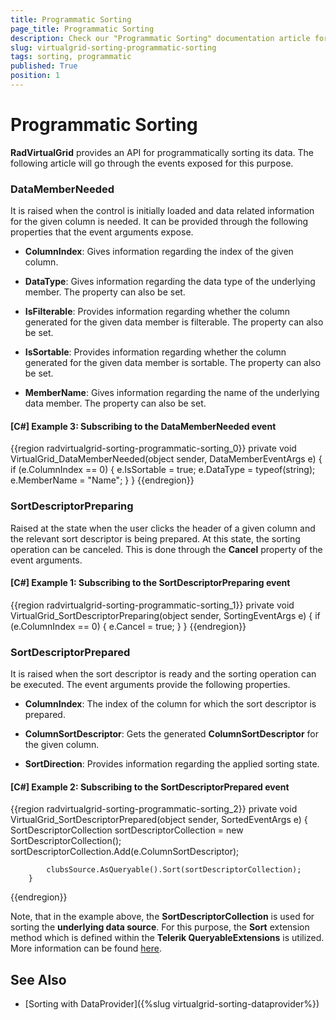 ```yaml
---
title: Programmatic Sorting
page_title: Programmatic Sorting
description: Check our "Programmatic Sorting" documentation article for the RadVirtualGrid WPF control.
slug: virtualgrid-sorting-programmatic-sorting
tags: sorting, programmatic
published: True
position: 1
---
```


# Programmatic Sorting

__RadVirtualGrid__ provides an API for programmatically sorting its data. The following article will go through the events exposed for this purpose.

### DataMemberNeeded

It is raised when the control is initially loaded and data related information for the given column is needed. It can be provided through the following properties that the event arguments expose.

* __ColumnIndex__: Gives information regarding the index of the given column.

* __DataType__: Gives information regarding the data type of the underlying member. The property can also be set.

* __IsFilterable__: Provides information regarding whether the column generated for the given data member is filterable. The property can also be set.

* __IsSortable__: Provides information regarding whether the column generated for the given data member is sortable. The property can also be set.

* __MemberName__: Gives information regarding the name of the underlying data member. The property can also be set.

#### __[C#] Example 3: Subscribing to the DataMemberNeeded event__

{{region radvirtualgrid-sorting-programmatic-sorting_0}}
	private void VirtualGrid_DataMemberNeeded(object sender, DataMemberEventArgs e)
        {
            if (e.ColumnIndex == 0)
            {
                e.IsSortable = true;
                e.DataType = typeof(string);
                e.MemberName = "Name";
            }
        }
{{endregion}}

### SortDescriptorPreparing

Raised at the state when the user clicks the header of a given column and the relevant sort descriptor is being prepared. At this state, the sorting operation can be canceled. This is done through the __Cancel__ property of the event arguments.

#### __[C#] Example 1: Subscribing to the SortDescriptorPreparing event__

{{region radvirtualgrid-sorting-programmatic-sorting_1}}
	private void VirtualGrid_SortDescriptorPreparing(object sender, SortingEventArgs e)
        {
            if (e.ColumnIndex == 0)
            {
                e.Cancel = true;
            }
        }
{{endregion}}

### SortDescriptorPrepared

It is raised when the sort descriptor is ready and the sorting operation can be executed. The event arguments provide the following properties.

* __ColumnIndex__: The index of the column for which the sort descriptor is prepared.

* __ColumnSortDescriptor__: Gets the generated __ColumnSortDescriptor__ for the given column.

* __SortDirection__: Provides information regarding the applied sorting state.

#### __[C#] Example 2: Subscribing to the SortDescriptorPrepared event__

{{region radvirtualgrid-sorting-programmatic-sorting_2}}
	private void VirtualGrid_SortDescriptorPrepared(object sender, SortedEventArgs e)
        {
            SortDescriptorCollection sortDescriptorCollection = new SortDescriptorCollection();
            sortDescriptorCollection.Add(e.ColumnSortDescriptor);

            clubsSource.AsQueryable().Sort(sortDescriptorCollection);
        }
{{endregion}}

Note, that in the example above, the __SortDescriptorCollection__ is used for sorting the __underlying data source__. For this purpose, the __Sort__ extension method which is defined within the __Telerik QueryableExtensions__ is utilized. More information can be found [here](https://docs.telerik.com/devtools/wpf/api/telerik.windows.data.queryableextensions#Telerik_Windows_Data_QueryableExtensions_Sort_System_Linq_IQueryable_Telerik_Windows_Data_SortDescriptorCollection_). 

## See Also

* [Sorting with DataProvider]({%slug virtualgrid-sorting-dataprovider%})
